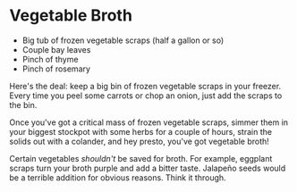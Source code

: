 # Vegetable Broth

- Big tub of frozen vegetable scraps (half a gallon or so)
- Couple bay leaves
- Pinch of thyme
- Pinch of rosemary

Here's the deal: keep a big bin of frozen vegetable scraps in your freezer.
Every time you peel some carrots or chop an onion, just add the scraps to the
bin.

Once you've got a critical mass of frozen vegetable scraps, simmer them in your
biggest stockpot with some herbs for a couple of hours, strain the solids out
with a colander, and hey presto, you've got vegetable broth!

Certain vegetables *shouldn't* be saved for broth. For example, eggplant scraps
turn your broth purple and add a bitter taste. Jalapeño seeds would be a
terrible addition for obvious reasons. Think it through.
